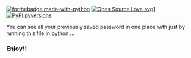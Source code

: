 
[![forthebadge made-with-python](http://ForTheBadge.com/images/badges/made-with-python.svg)](https://www.python.org/)
[![Open Source Love svg1](https://badges.frapsoft.com/os/v1/open-source.svg?v=103)](https://github.com/ellerbrock/open-source-badges/)
[![PyPI pyversions](https://img.shields.io/pypi/pyversions/ansicolortags.svg)](https://pypi.python.org/)



You can see all your previously saved password in one place with just by running this file in python ...


### Enjoy!!
